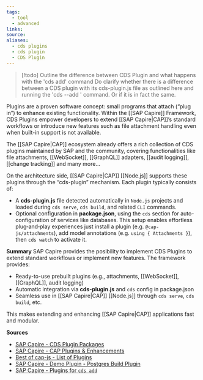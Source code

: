 ```yaml
---
tags:
  - tool
  - advanced
links:
source:
aliases:
  - cds plugins
  - cds plugin
  - CDS Plugin
---
```

> [!todo] Outline the difference between CDS Plugin and what happens with the 'cds add' command
> Do clarify whether there is a difference between a CDS plugin with its cds-plugin.js file as outlined here and running the 'cds --add <feature>' command. Or if it is in fact the same.

Plugins are a proven software concept: small programs that attach (“plug in”) to enhance existing functionality. Within the [[SAP Capire]] Framework, CDS Plugins empower developers to extend [[SAP Capire|CAP]]’s standard workflows or introduce new features such as file attachment handling even when built-in support is not available.

The [[SAP Capire|CAP]] ecosystem already offers a rich collection of CDS plugins maintained by SAP and the community, covering functionalities like file attachments, [[WebSocket]], [[GraphQL]] adapters, [[audit logging]], [[change tracking]] and many more...

On the architecture side, [[SAP Capire|CAP]] [[Node.js]] supports these plugins through the “cds-plugin” mechanism. Each plugin typically consists of:
- A **cds-plugin.js** file detected automatically in `Node.js` projects and loaded during `cds serve`, `cds build`, and related `CLI` commands.
- Optional configuration in **package.json**, using the `cds` section for auto-configuration of services like databases.
This setup enables effortless plug‑and‑play experiences just install a plugin (e.g. `@cap-js/attachments`), add model annotations (e.g. `using { Attachments }`), then `cds watch` to activate it.

**Summary**
SAP Capire provides the posibility to implement CDS Plugins to extend standard workflows or implement new features. The framework provides:
- Ready-to-use prebuilt plugins (e.g., attachments, [[WebSocket]], [[GraphQL]], audit logging) 
- Automatic integration via **cds-plugin.js** and `cds` config in package.json 
- Seamless use in [[SAP Capire|CAP]] [[Node.js]] through `cds serve`, `cds build`, etc.

This makes extending and enhancing [[SAP Capire|CAP]] applications fast and modular.

**Sources**
- [SAP Capire - CDS Plugin Packages](https://cap.cloud.sap/docs/node.js/cds-plugins)
- [SAP Capire - CAP Plugins & Enhancements](https://cap.cloud.sap/docs/plugins/#cap-plugins-enhancements)
- [Best of cap-js - List of Plugins](https://bestofcapjs.org/)
- [SAP Capire - Demo Plugin - Postgres Build Plugin](https://cap.cloud.sap/docs/plugins/#cap-plugins-enhancements) 
- [SAP Capire - Plugins for `cds add`](https://cap.cloud.sap/docs/tools/apis/cds-add#don-t-do-too-much-work-in-cds-add)